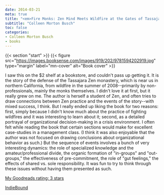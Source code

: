 ```yaml
---
date: 2014-03-21
meta: true
title: "<em>Fire Monks: Zen Mind Meets Wildfire at the Gates of Tassajara</em>"
subtitle: "Colleen Morton Busch"
toc: false
categories:
- Colleen Morton Busch
- books
---
```


{{< section "start" >}}
{{< figure src="https://images.booksense.com/images/919/202/9781594202919.jpg" type="margin" label="mn-cover" alt="Book cover" >}}

I saw this on the $2 shelf at a bookstore, and couldn't pass up getting it. It is the story of the defense of the Tassajara Zen monastery, which is near us in northern California, from wildfire in the summer of 2008--primarily by non-professionals, mainly the monks themselves. I didn't love it at first, but it really grew on me. The author is herself a student of Zen, and often tries to draw connections between Zen practice and the events of the story--with mixed success, I think. But I really ended up liking the book for two reasons: first, simply because I didn't know much about the practice of fighting wildfires and it was interesting to learn about it; second, as a detailed portrayal of organizational decision-making in a crisis environment. I often felt while reading the book that certain sections would make for excellent case-studies in a management class. (I think it was also enjoyable that the author was not focused on drawing conclusions about organizational behavior as such.) But the sequence of events involves a bunch of very interesting dynamics: the role of specialized knowledge and the amateur/professional divide, the organic formation of "in-groups" and "out-groups," the effectiveness of pre-commitment, the role of "gut feelings," the effects of shared vs. sole responsibility. It was fun to try to think through these issues without having them presented as such.

[My Goodreads rating: 3 stars](https://www.goodreads.com/review/show/883244538)  

[IndieBound](https://www.indiebound.org/book/9781594202919)
